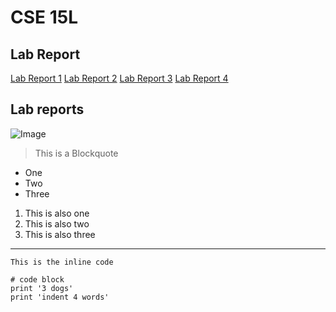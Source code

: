 # CSE 15L 
## Lab Report


[Lab Report 1](lab-report-1-week-2.html)
[Lab Report 2](lab-report-2-week3.md)
[Lab Report 3](lab-report-3-week-6.md)
[Lab Report 4](lab-report-4-week-8.md)

Lab reports
---
![Image](https://c0.wallpaperflare.com/preview/734/721/142/skyscrapers-building-architecture-city.jpg)

> This is a Blockquote
* One
* Two
* Three

1. This is also one
2. This is also two
3. This is also three
---

`This is the inline code`

```
# code block
print '3 dogs'
print 'indent 4 words'
```
